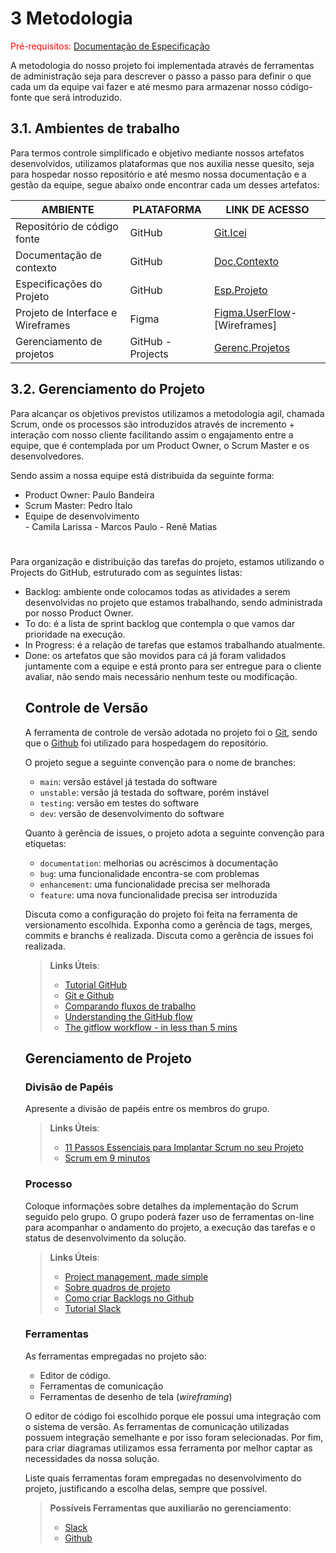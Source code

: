 
# 3 Metodologia

<span style="color:red">Pré-requisitos: <a href="2-Especificação do Projeto.md"> Documentação de Especificação</a></span>

<p>A metodologia do nosso projeto foi implementada através de ferramentas de administração seja para descrever o passo a passo para definir o que cada um da equipe vai fazer e até mesmo para armazenar nosso código-fonte que será introduzido.</p>

## 3.1. Ambientes de trabalho

<p>Para termos controle simplificado e objetivo mediante nossos artefatos desenvolvidos, utilizamos plataformas que nos auxilia nesse quesito, seja para hospedar nosso repositório e até mesmo nossa documentação e a gestão da equipe, segue abaixo onde encontrar cada um desses artefatos:</p>


| AMBIENTE                          | PLATAFORMA        | LINK DE ACESSO |
| ----------------------------------|-------------------|----------------|
| Repositório de código fonte       | GitHub            | [Git.Icei](https://github.com/ICEI-PUC-Minas-PMV-ADS/pmv-ads-2022-2-e1-proj-web-t2-encontre-aqui)
| Documentação de contexto          | GitHub            | [Doc.Contexto](https://github.com/ICEI-PUC-Minas-PMV-ADS/pmv-ads-2022-2-e1-proj-web-t2-encontre-aqui/blob/main/docs/01-Documenta%C3%A7%C3%A3o%20de%20Contexto.md)
| Especificações do Projeto         | GitHub            | [Esp.Projeto](https://github.com/ICEI-PUC-Minas-PMV-ADS/pmv-ads-2022-2-e1-proj-web-t2-encontre-aqui/blob/main/docs/02-Especifica%C3%A7%C3%A3o%20do%20Projeto.md)
| Projeto de Interface e Wireframes | Figma             | [Figma.UserFlow](https://www.figma.com/file/bVtZWbFrOazzYkKon3pfYU/User-Flow?node-id=0%3A1)-[Wireframes]
| Gerenciamento de projetos         | GitHub - Projects | [Gerenc.Projetos](https://github.com/orgs/ICEI-PUC-Minas-PMV-ADS/projects/133/views/1)

## 3.2. Gerenciamento do Projeto

<p>Para alcançar os objetivos previstos utilizamos a metodologia agil, chamada Scrum, onde os processos são introduzidos através de incremento + interação com nosso cliente facilitando assim o engajamento entre a equipe, que é contemplada por um Product Owner, o Scrum Master e os desenvolvedores.

Sendo assim a nossa equipe está distribuida da seguinte forma:</p>
<ul>
  <li>Product Owner: Paulo Bandeira</li>
  <li>Scrum Master: Pedro Ítalo</li>
  <li>Equipe de desenvolvimento</li>
 - Camila Larissa
 - Marcos Paulo
 - Renê Matias
 </ul>
 
 #
 
 <p>Para organização e distribuição das tarefas do projeto, estamos utilizando o Projects do GitHub, estruturado com as seguintes listas:</p>
 <ul>
  <li>Backlog: ambiente onde colocamos todas as atividades a serem desenvolvidas no projeto que estamos trabalhando, sendo administrada por nosso Product Owner.</>
  <li>To do: é a lista de sprint backlog que contempla o que vamos dar prioridade na execução.</li>
  <li>In Progress: é a relação de tarefas que estamos trabalhando atualmente.</li>
  <li>Done: os artefatos que são movidos para cá já foram validados juntamente com a equipe e está pronto para ser entregue para o cliente avaliar, não sendo mais necessário nenhum teste ou modificação.</li>



## Controle de Versão

A ferramenta de controle de versão adotada no projeto foi o
[Git](https://git-scm.com/), sendo que o [Github](https://github.com)
foi utilizado para hospedagem do repositório.

O projeto segue a seguinte convenção para o nome de branches:

- `main`: versão estável já testada do software
- `unstable`: versão já testada do software, porém instável
- `testing`: versão em testes do software
- `dev`: versão de desenvolvimento do software

Quanto à gerência de issues, o projeto adota a seguinte convenção para
etiquetas:

- `documentation`: melhorias ou acréscimos à documentação
- `bug`: uma funcionalidade encontra-se com problemas
- `enhancement`: uma funcionalidade precisa ser melhorada
- `feature`: uma nova funcionalidade precisa ser introduzida

Discuta como a configuração do projeto foi feita na ferramenta de versionamento escolhida. Exponha como a gerência de tags, merges, commits e branchs é realizada. Discuta como a gerência de issues foi realizada.

> **Links Úteis**:
> - [Tutorial GitHub](https://guides.github.com/activities/hello-world/)
> - [Git e Github](https://www.youtube.com/playlist?list=PLHz_AreHm4dm7ZULPAmadvNhH6vk9oNZA)
>  - [Comparando fluxos de trabalho](https://www.atlassian.com/br/git/tutorials/comparing-workflows)
> - [Understanding the GitHub flow](https://guides.github.com/introduction/flow/)
> - [The gitflow workflow - in less than 5 mins](https://www.youtube.com/watch?v=1SXpE08hvGs)

## Gerenciamento de Projeto

### Divisão de Papéis

Apresente a divisão de papéis entre os membros do grupo.

> **Links Úteis**:
> - [11 Passos Essenciais para Implantar Scrum no seu 
> Projeto](https://mindmaster.com.br/scrum-11-passos/)
> - [Scrum em 9 minutos](https://www.youtube.com/watch?v=XfvQWnRgxG0)

### Processo

Coloque  informações sobre detalhes da implementação do Scrum seguido pelo grupo. O grupo poderá fazer uso de ferramentas on-line para acompanhar o andamento do projeto, a execução das tarefas e o status de desenvolvimento da solução.
 
> **Links Úteis**:
> - [Project management, made simple](https://github.com/features/project-management/)
> - [Sobre quadros de projeto](https://docs.github.com/pt/github/managing-your-work-on-github/about-project-boards)
> - [Como criar Backlogs no Github](https://www.youtube.com/watch?v=RXEy6CFu9Hk)
> - [Tutorial Slack](https://slack.com/intl/en-br/)

### Ferramentas

As ferramentas empregadas no projeto são:

- Editor de código.
- Ferramentas de comunicação
- Ferramentas de desenho de tela (_wireframing_)

O editor de código foi escolhido porque ele possui uma integração com o
sistema de versão. As ferramentas de comunicação utilizadas possuem
integração semelhante e por isso foram selecionadas. Por fim, para criar
diagramas utilizamos essa ferramenta por melhor captar as
necessidades da nossa solução.

Liste quais ferramentas foram empregadas no desenvolvimento do projeto, justificando a escolha delas, sempre que possível.
 
> **Possíveis Ferramentas que auxiliarão no gerenciamento**: 
> - [Slack](https://slack.com/)
> - [Github](https://github.com/)
